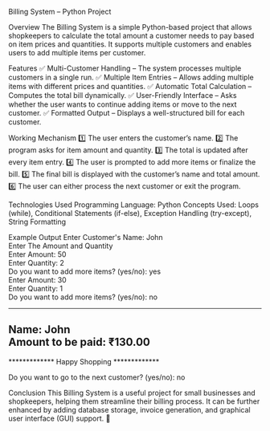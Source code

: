 
Billing System – Python Project

Overview
The Billing System is a simple Python-based project that allows shopkeepers to calculate the total amount a customer needs to pay based on item prices and quantities. It supports multiple customers and enables users to add multiple items per customer.

Features
✅ Multi-Customer Handling – The system processes multiple customers in a single run.
✅ Multiple Item Entries – Allows adding multiple items with different prices and quantities.
✅ Automatic Total Calculation – Computes the total bill dynamically.
✅ User-Friendly Interface – Asks whether the user wants to continue adding items or move to the next customer.
✅ Formatted Output – Displays a well-structured bill for each customer.

Working Mechanism
1️⃣ The user enters the customer’s name.
2️⃣ The program asks for item amount and quantity.
3️⃣ The total is updated after every item entry.
4️⃣ The user is prompted to add more items or finalize the bill.
5️⃣ The final bill is displayed with the customer’s name and total amount.
6️⃣ The user can either process the next customer or exit the program.

Technologies Used
Programming Language: Python
Concepts Used: Loops (while), Conditional Statements (if-else), Exception Handling (try-except), String Formatting

Example Output
Enter Customer's Name: John  
Enter The Amount and Quantity  
Enter Amount: 50  
Enter Quantity: 2  
Do you want to add more items? (yes/no): yes  
Enter Amount: 30  
Enter Quantity: 1  
Do you want to add more items? (yes/no): no  

----------------------------------------  
Name: John  
Amount to be paid: ₹130.00  
----------------------------------------  
************* Happy Shopping *************  

Do you want to go to the next customer? (yes/no): no  

Conclusion
This Billing System is a useful project for small businesses and shopkeepers, helping them streamline their billing process. It can be further enhanced by adding database storage, invoice generation, and graphical user interface (GUI) support. 🚀
